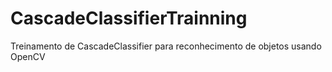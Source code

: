 # CascadeClassifierTrainning
Treinamento de CascadeClassifier para reconhecimento de objetos usando OpenCV
